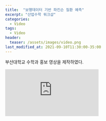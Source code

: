 ```yaml
---
title:  "보행데이터 기반 파킨슨 질환 예측"
excerpt: "산업수학 워크샵"
categories:
  - Video
tags:
  - Video
header:
  teaser: /assets/images/video.png
last_modified_at: 2021-09-10T11:30:00-35:00
---
```


부산대학교 수학과 홍보 영상을 제작하였다.

<iframe src="https://www.youtube-nocookie.com/embed/UEeTrtAhpOs" frameborder="0" allowfullscreen></iframe>
